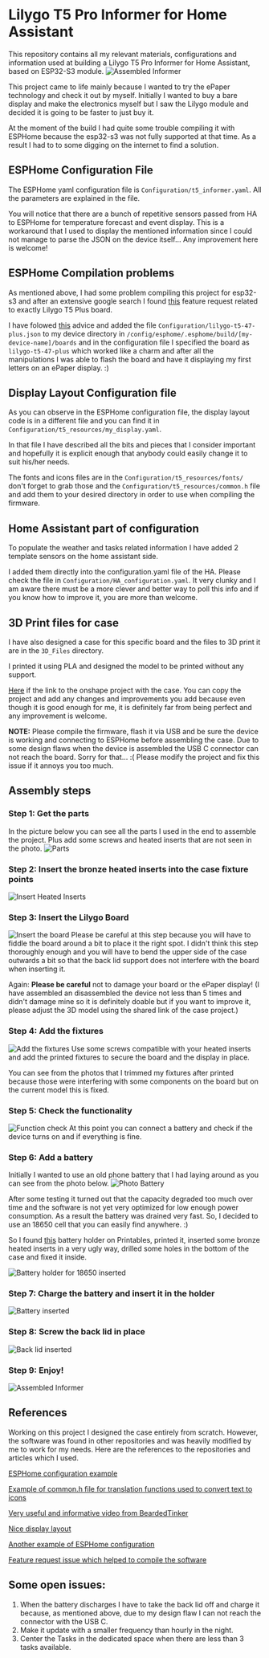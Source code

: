 # Lilygo T5 Pro Informer for Home Assistant
This repository contains all my relevant materials, configurations and information used at building a Lilygo T5 Pro Informer for Home Assistant, based on ESP32-S3 module.
![Assembled Informer](Photos/Render.png "Assembled Informer")

This project came to life mainly because I wanted to try the ePaper technology and check it out by myself. 
Initially I wanted to buy a bare display and make the electronics myself but I saw the Lilygo module and decided it is going to be faster to just buy it. 

At the moment of the build I had quite some trouble compiling it with ESPHome because the esp32-s3 was not fully supported at that time. As a result I had to to some digging on the internet to find a solution. 

## ESPHome Configuration File
The ESPHome yaml configuration file is `Configuration/t5_informer.yaml`. All the parameters are explained in the file.

You will notice that there are a bunch of repetitive sensors passed from HA to ESPHome for temperature forecast and event display. This is a workaround that I used to display the mentioned information since I could not manage to parse the JSON on the device itself... Any improvement here is welcome!

## ESPHome Compilation problems
As mentioned above, I had some problem compiling this project for esp32-s3 and after an extensive google search I found [this](https://github.com/esphome/feature-requests/issues/1960) feature request related to exactly Lilygo T5 Plus board.

I have folowed [this](https://github.com/esphome/feature-requests/issues/1960#issuecomment-1426388167) advice and added the file `Configuration/lilygo-t5-47-plus.json` to my device directory in `/config/esphome/.esphome/build/[my-device-name]/boards` and in the configuration file I specified the board as `lilygo-t5-47-plus` which worked like a charm and after all the manipulations I was able to flash the board and have it displaying my first letters on an ePaper display. :)

## Display Layout Configuration file
As you can observe in the ESPHome configuration file, the display layout code is in a different file and you can find it in `Configuration/t5_resources/my_display.yaml`.

In that file I have described all the bits and pieces that I consider important and hopefully it is explicit enough that anybody could easily change it to suit his/her needs.

The fonts and icons files are in the `Configuration/t5_resources/fonts/` don't forget to grab those and the `Configuration/t5_resources/common.h` file and add them to your desired directory in order to use when compiling the firmware. 

## Home Assistant part of configuration
To populate the weather and tasks related information I have added 2 template sensors on the home assistant side. 

I added them directly into the configuration.yaml file of the HA. Please check the file in `Configuration/HA_configuration.yaml`. It very clunky and I am aware there must be a more clever and better way to poll this info and if you know how to improve it, you are more than welcome. 

## 3D Print files for case
I have also designed a case for this specific board and the files to 3D print it are in the `3D_Files` directory. 

I printed it using PLA and designed the model to be printed without any support. 

[Here](https://cad.onshape.com/documents/7d4a7958a10177a50d182324/w/5a86303ea5b0b907208ba287/e/458f4cf96e62d17cedf1597b) if the link to the onshape project with the case. You can copy the project and add any changes and improvements you add because even though it is good enough for me, it is definitely far from being perfect and any improvement is welcome. 

**NOTE:** Please compile the firmware, flash it via USB and be sure the device is working and connecting to ESPHome before assembling the case. Due to some design flaws when the device is assembled the USB C connector can not reach the board. Sorry for that... :( Please modify the project and fix this issue if it annoys you too much. 

## Assembly steps
### Step 1: Get the parts
In the picture below you can see all the parts I used in the end to assemble the project. Plus add some screws and heated inserts that are not seen in the photo.
![Parts](Photos/Parts.jpg "Parts for the project")

### Step 2: Insert the bronze heated inserts into the case fixture points
![Insert Heated Inserts](Photos/Assembly1.jpg "Heated inserts")

### Step 3: Insert the Lilygo Board
![Insert the board](Photos/Assembly2.jpg "Insert the board")
Please be careful at this step because you will have to fiddle the board around a bit to place it the right spot. I didn't think this step thoroughly enough and you will have to bend the upper side of the case outwards a bit so that the back lid support does not interfere with the board when inserting it.

Again: **Please be careful** not to damage your board or the ePaper display! (I have assembled an disassembled the device not less than 5 times and didn't damage mine so it is definitely doable but if you want to improve it, please adjust the 3D model using the shared link of the case project.)

### Step 4: Add the fixtures
![Add the fixtures](Photos/Assembly3.jpg "Add the fixtures")
Use some screws compatible with your heated inserts and add the printed fixtures to secure the board and the display in place.

You can see from the photos that I trimmed my fixtures after printed because those were interfering with some components on the board but on the current model this is fixed.

### Step 5: Check the functionality
![Function check](Photos/Assembly4.jpg "Function check")
At this point you can connect a battery and check if the device turns on and if everything is fine.

### Step 6: Add a battery
Initially I wanted to use an old phone battery that I had laying around as you can see from the photo below.
![Photo Battery](Photos/Assembly5.jpg "Phone Battery")

After some testing it turned out that the capacity degraded too much over time and the software is not yet very optimized for low enough power consumption. As a result the battery was drained very fast. So, I decided to use an 18650 cell that you can easily find anywhere. :) 

So I found [this](https://www.printables.com/model/75343-k014s-parametric-18650-battery-holder-opensource/comments/1284600) battery holder on Printables, printed it, inserted some bronze heated inserts in a very ugly way, drilled some holes in the bottom of the case and fixed it inside.

![Battery holder for 18650 inserted](Photos/Assembly6.jpg "18650 holder inserted")

### Step 7: Charge the battery and insert it in the holder

![Battery inserted](Photos/Assembly7.jpg "Inserted battery")

### Step 8: Screw the back lid in place

![Back lid inserted](Photos/Assembly8.jpg "Inserted back lid")

### Step 9: Enjoy!

![Assembled Informer](Photos/Assembled.jpg "Assembled Informer")

## References
Working on this project I designed the case entirely from scratch. However, the software was found in other repositories and was heavily modified by me to work for my needs.
Here are the references to the repositories and articles which I used.


[ESPHome configuration example](https://gist.github.com/Plawasan/4ae826b05aaa7812f3a191714ca47a50)

[Example of common.h file for translation functions used to convert text to icons](https://github.com/tolnai/esphome-dashboard-lilygo-t5/blob/main/common.h)

[Very useful and informative video from BeardedTinker](https://www.youtube.com/watch?v=yftae61X4i8)

[Nice display layout](https://www.reddit.com/r/homeassistant/comments/sdx5gg/yet_another_lilygo_t5_eink_esphome_dashboard/)

[Another example of ESPHome configuration](https://github.com/kotope/esphome_eink_dashboard/blob/main/eink-dashboard.yaml)

[Feature request issue which helped to compile the software](https://github.com/esphome/feature-requests/issues/1960)


## Some open issues:
1. When the battery discharges I have to take the back lid off and charge it because, as mentioned above, due to my design flaw I can not reach the connector with the USB C.
2. Make it update with a smaller frequency than hourly in the night.
3. Center the Tasks in the dedicated space when there are less than 3 tasks available.